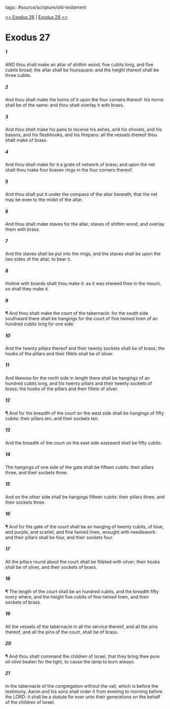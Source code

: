 tags:: #source/scripture/old-testament

[<< Exodus 26](/Old_Testament/02_Exodus/Exodus_26.md) | [Exodus 28 >>](/Old_Testament/02_Exodus/Exodus_28.md)

# Exodus 27

##### 1

AND thou shalt make an altar of shittim wood, five cubits long, and five cubits broad; the altar shall be foursquare: and the height thereof shall be three cubits.

##### 2

And thou shalt make the horns of it upon the four corners thereof: his horns shall be of the same: and thou shalt overlay it with brass.

##### 3

And thou shalt make his pans to receive his ashes, and his shovels, and his basons, and his fleshhooks, and his firepans: all the vessels thereof thou shalt make of brass.

##### 4

And thou shalt make for it a grate of network of brass; and upon the net shalt thou make four brasen rings in the four corners thereof.

##### 5

And thou shalt put it under the compass of the altar beneath, that the net may be even to the midst of the altar.

##### 6

And thou shalt make staves for the altar, staves of shittim wood, and overlay them with brass.

##### 7

And the staves shall be put into the rings, and the staves shall be upon the two sides of the altar, to bear it.

##### 8

Hollow with boards shalt thou make it: as it was shewed thee in the mount, so shall they make it.

##### 9

¶ And thou shalt make the court of the tabernacle: for the south side southward there shall be hangings for the court of fine twined linen of an hundred cubits long for one side:

##### 10

And the twenty pillars thereof and their twenty sockets shall be of brass; the hooks of the pillars and their fillets shall be of silver.

##### 11

And likewise for the north side in length there shall be hangings of an hundred cubits long, and his twenty pillars and their twenty sockets of brass; the hooks of the pillars and their fillets of silver.

##### 12

¶ And for the breadth of the court on the west side shall be hangings of fifty cubits: their pillars ten, and their sockets ten.

##### 13

And the breadth of the court on the east side eastward shall be fifty cubits.

##### 14

The hangings of one side of the gate shall be fifteen cubits: their pillars three, and their sockets three.

##### 15

And on the other side shall be hangings fifteen cubits: their pillars three, and their sockets three.

##### 16

¶ And for the gate of the court shall be an hanging of twenty cubits, of blue, and purple, and scarlet, and fine twined linen, wrought with needlework: and their pillars shall be four, and their sockets four.

##### 17

All the pillars round about the court shall be filleted with silver; their hooks shall be of silver, and their sockets of brass.

##### 18

¶ The length of the court shall be an hundred cubits, and the breadth fifty every where, and the height five cubits of fine twined linen, and their sockets of brass.

##### 19

All the vessels of the tabernacle in all the service thereof, and all the pins thereof, and all the pins of the court, shall be of brass.

##### 20

¶ And thou shalt command the children of Israel, that they bring thee pure oil olive beaten for the light, to cause the lamp to burn always.

##### 21

In the tabernacle of the congregation without the vail, which is before the testimony, Aaron and his sons shall order it from evening to morning before the LORD: it shall be a statute for ever unto their generations on the behalf of the children of Israel.
